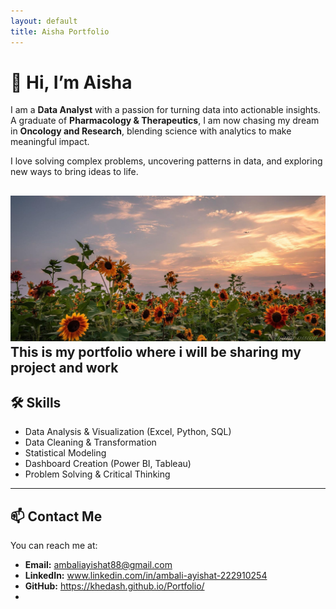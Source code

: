 ```yaml
---
layout: default
title: Aisha Portfolio
---
```


# 👋 Hi, I’m Aisha

I am a **Data Analyst** with a passion for turning data into actionable insights.  
A graduate of **Pharmacology & Therapeutics**, I am now chasing my dream in **Oncology and Research**, blending science with analytics to make meaningful impact.  

I love solving complex problems, uncovering patterns in data, and exploring new ways to bring ideas to life.

![Sunflower](sunflower.jpg)
This is my portfolio where i will be sharing my project and work
---

## 🛠 Skills

- Data Analysis & Visualization (Excel, Python, SQL)  
- Data Cleaning & Transformation  
- Statistical Modeling  
- Dashboard Creation (Power BI, Tableau)  
- Problem Solving & Critical Thinking

---

## 📫 Contact Me

You can reach me at:

- **Email:** ambaliayishat88@gmail.com  
- **LinkedIn:** www.linkedin.com/in/ambali-ayishat-222910254  
- **GitHub:** https://khedash.github.io/Portfolio/
- 









